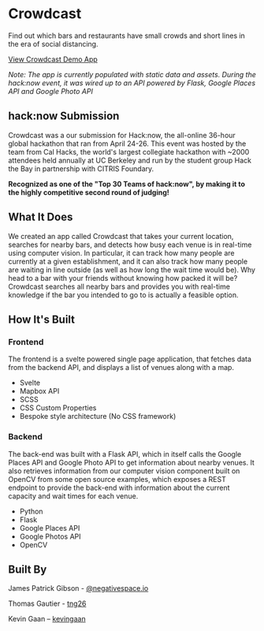 # Crowdcast

Find out which bars and restaurants have small crowds and short lines in the era of social distancing.

[View Crowdcast Demo App](https://elated-benz-92515b.netlify.app)

_Note: The app is currently populated with static data and assets. During the hack:now event, it was wired up to an API powered by Flask, Google Places API and Google Photo API_

## hack:now Submission

Crowdcast was a our submission for Hack:now, the all-online 36-hour global hackathon that ran from April 24-26. This event was hosted by the team from Cal Hacks, the world's largest collegiate hackathon with ~2000 attendees held annually at UC Berkeley and run by the student group Hack the Bay in partnership with CITRIS Foundary.

**Recognized as one of the "Top 30 Teams of hack:now", by making it to the highly competitive second round of judging!**

## What It Does

We created an app called Crowdcast that takes your current location, searches for nearby bars, and detects how busy each venue is in real-time using computer vision. In particular, it can track how many people are currently at a given establishment, and it can also track how many people are waiting in line outside (as well as how long the wait time would be). Why head to a bar with your friends without knowing how packed it will be? Crowdcast searches all nearby bars and provides you with real-time knowledge if the bar you intended to go to is actually a feasible option.

## How It's Built

### Frontend

The frontend is a svelte powered single page application, that fetches data from the backend API, and displays a list of venues along with a map.

- Svelte
- Mapbox API
- SCSS
- CSS Custom Properties
- Bespoke style architecture (No CSS framework)


### Backend

The back-end was built with a Flask API, which in itself calls the Google Places API and Google Photo API to get information about nearby venues. It also retrieves information from our computer vision component built on OpenCV from some open source examples, which exposes a REST endpoint to provide the back-end with information about the current capacity and wait times for each venue.

- Python
- Flask
- Google Places API
- Google Photos API
- OpenCV


## Built By

James Patrick Gibson - [@negativespace.io](https://twitter.com/negativespaceio)

Thomas Gautier - [tng26](https://github.com/tng26)

Kevin Gaan – [kevingaan](https://github.com/kevingaan)
